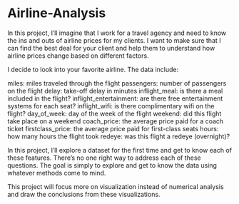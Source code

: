 # Airline-Analysis
In this project, I’ll imagine that I work for a travel agency and need to know the ins and outs of airline prices for my clients. I want to make sure that I can find the best deal for your client and help them to understand how airline prices change based on different factors.

I decide to look into your favorite airline. The data include:

miles: miles traveled through the flight
passengers: number of passengers on the flight
delay: take-off delay in minutes
inflight_meal: is there a meal included in the flight?
inflight_entertainment: are there free entertainment systems for each seat?
inflight_wifi: is there complimentary wifi on the flight?
day_of_week: day of the week of the flight
weekend: did this flight take place on a weekend
coach_price: the average price paid for a coach ticket
firstclass_price: the average price paid for first-class seats
hours: how many hours the flight took
redeye: was this flight a redeye (overnight)?

In this project, I’ll explore a dataset for the first time and get to know each of these features. There’s no one right way to address each of these questions. The goal is simply to explore and get to know the data using whatever methods come to mind.

This project will focus more on visualization instead of numerical analysis and draw the conclusions from these visualizations. 
